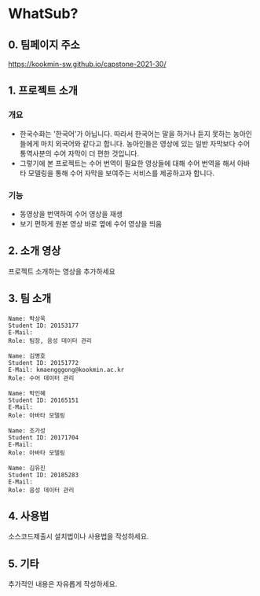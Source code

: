 # WhatSub?

## 0. 팀페이지 주소

https://kookmin-sw.github.io/capstone-2021-30/

## 1. 프로젝트 소개

### 개요

- 한국수화는 '한국어'가 아닙니다. 따라서 한국어는 말을 하거나 듣지 못하는 농아인들에게 마치 외국어와 같다고 합니다. 농아인들은 영상에 있는 일반 자막보다 수어 통역사분의 수어 자막이 더 편한 것입니다.
- 그렇기에 본 프로젝트는 수어 번역이 필요한 영상들에 대해 수어 번역을 해서 아바타 모델링을 통해 수어 자막을 보여주는 서비스를 제공하고자 합니다.

### 기능
- 동영상을 번역하여 수어 영상을 재생
- 보기 편하게 원본 영상 바로 옆에 수어 영상을 띄움

## 2. 소개 영상

프로젝트 소개하는 영상을 추가하세요

## 3. 팀 소개
~~~~~~~
Name: 박상욱
Student ID: 20153177
E-Mail: 
Role: 팀장, 음성 데이터 관리
~~~~~~~
~~~~~~~
Name: 김명호
Student ID: 20151772
E-Mail: kmaengggong@kookmin.ac.kr
Role: 수어 데이터 관리
~~~~~~~
~~~~~~~
Name: 박인혜
Student ID: 20165151
E-Mail: 
Role: 아바타 모델링
~~~~~~~
~~~~~~~
Name: 조가성
Student ID: 20171704
E-Mail: 
Role: 아바타 모델링
~~~~~~~
~~~~~~~
Name: 김유진
Student ID: 20185283
E-Mail: 
Role: 음성 데이터 관리
~~~~~~~

## 4. 사용법

소스코드제출시 설치법이나 사용법을 작성하세요.

## 5. 기타

추가적인 내용은 자유롭게 작성하세요.
